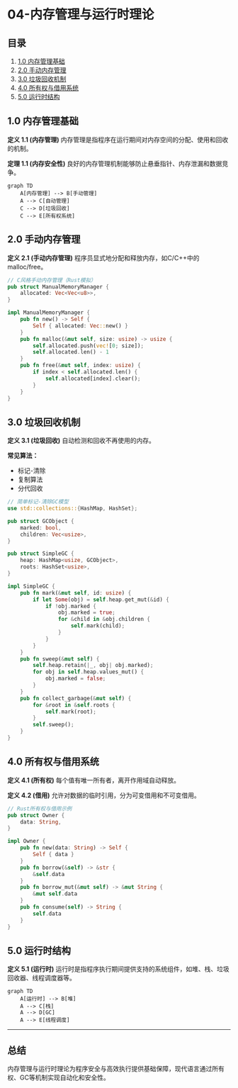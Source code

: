 # 04-内存管理与运行时理论

## 目录

1. [1.0 内存管理基础](#10-内存管理基础)
2. [2.0 手动内存管理](#20-手动内存管理)
3. [3.0 垃圾回收机制](#30-垃圾回收机制)
4. [4.0 所有权与借用系统](#40-所有权与借用系统)
5. [5.0 运行时结构](#50-运行时结构)

## 1.0 内存管理基础

**定义 1.1 (内存管理)**
内存管理是指程序在运行期间对内存空间的分配、使用和回收的机制。

**定理 1.1 (内存安全性)**
良好的内存管理机制能够防止悬垂指针、内存泄漏和数据竞争。

```mermaid
graph TD
    A[内存管理] --> B[手动管理]
    A --> C[自动管理]
    C --> D[垃圾回收]
    C --> E[所有权系统]
```

## 2.0 手动内存管理

**定义 2.1 (手动内存管理)**
程序员显式地分配和释放内存，如C/C++中的malloc/free。

```rust
// C风格手动内存管理（Rust模拟）
pub struct ManualMemoryManager {
    allocated: Vec<Vec<u8>>,
}

impl ManualMemoryManager {
    pub fn new() -> Self {
        Self { allocated: Vec::new() }
    }
    pub fn malloc(&mut self, size: usize) -> usize {
        self.allocated.push(vec![0; size]);
        self.allocated.len() - 1
    }
    pub fn free(&mut self, index: usize) {
        if index < self.allocated.len() {
            self.allocated[index].clear();
        }
    }
}
```

## 3.0 垃圾回收机制

**定义 3.1 (垃圾回收)**
自动检测和回收不再使用的内存。

**常见算法：**
- 标记-清除
- 复制算法
- 分代回收

```rust
// 简单标记-清除GC模型
use std::collections::{HashMap, HashSet};

pub struct GCObject {
    marked: bool,
    children: Vec<usize>,
}

pub struct SimpleGC {
    heap: HashMap<usize, GCObject>,
    roots: HashSet<usize>,
}

impl SimpleGC {
    pub fn mark(&mut self, id: usize) {
        if let Some(obj) = self.heap.get_mut(&id) {
            if !obj.marked {
                obj.marked = true;
                for &child in &obj.children {
                    self.mark(child);
                }
            }
        }
    }
    pub fn sweep(&mut self) {
        self.heap.retain(|_, obj| obj.marked);
        for obj in self.heap.values_mut() {
            obj.marked = false;
        }
    }
    pub fn collect_garbage(&mut self) {
        for &root in &self.roots {
            self.mark(root);
        }
        self.sweep();
    }
}
```

## 4.0 所有权与借用系统

**定义 4.1 (所有权)**
每个值有唯一所有者，离开作用域自动释放。

**定义 4.2 (借用)**
允许对数据的临时引用，分为可变借用和不可变借用。

```rust
// Rust所有权与借用示例
pub struct Owner {
    data: String,
}

impl Owner {
    pub fn new(data: String) -> Self {
        Self { data }
    }
    pub fn borrow(&self) -> &str {
        &self.data
    }
    pub fn borrow_mut(&mut self) -> &mut String {
        &mut self.data
    }
    pub fn consume(self) -> String {
        self.data
    }
}
```

## 5.0 运行时结构

**定义 5.1 (运行时)**
运行时是指程序执行期间提供支持的系统组件，如堆、栈、垃圾回收器、线程调度器等。

```mermaid
graph TD
    A[运行时] --> B[堆]
    A --> C[栈]
    A --> D[GC]
    A --> E[线程调度]
```

---

## 总结

内存管理与运行时理论为程序安全与高效执行提供基础保障，现代语言通过所有权、GC等机制实现自动化和安全性。 